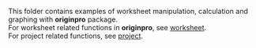 This folder contains examples of worksheet manipulation, calculation and graphing with **originpro** package.     
For worksheet related functions in **originpro**, see [worksheet](https://www.originlab.com/python/doc/originpro/classoriginpro_1_1worksheet_1_1_w_sheet.html).    
For project related functions, see [project](https://www.originlab.com/python/doc/originpro/namespacemembers.html).
